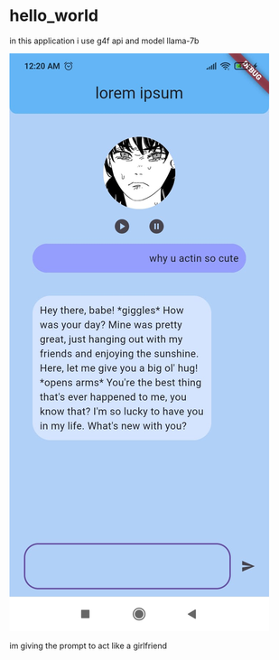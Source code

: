 # hello_world

in this application i use g4f api and model llama-7b 

![alt text](https://github.com/HasanPalito/chatbot/blob/master/documentation/documentation.jpg)

im giving the prompt to act like a girlfriend
